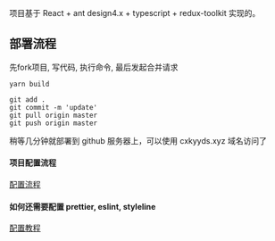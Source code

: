 项目基于 React + ant design4.x + typescript + redux-toolkit 实现的。

## 部署流程
先fork项目, 写代码, 执行命令, 最后发起合并请求

```shell
yarn build

git add .
git commit -m 'update'
git pull origin master
git push origin master
```

稍等几分钟就部署到 github 服务器上，可以使用 cxkyyds.xyz 域名访问了

#### 项目配置流程

[配置流程](https://blog.csdn.net/qq_39583550/article/details/128343627)

#### 如何还需要配置 prettier, eslint, styleline

[配置教程](https://blog.csdn.net/qq_39583550/article/details/125458727)
